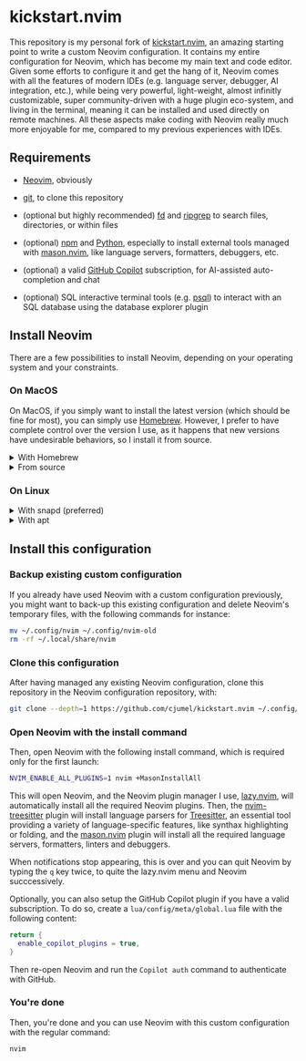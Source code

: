 # kickstart.nvim

This repository is my personal fork of [kickstart.nvim](https://github.com/nvim-lua/kickstart.nvim),
an amazing starting point to write a custom Neovim configuration. It contains my entire
configuration for Neovim, which has become my main text and code editor. Given some efforts to
configure it and get the hang of it, Neovim comes with all the features of modern IDEs (e.g.
language server, debugger, AI integration, etc.), while being very powerful, light-weight, almost
infinitly customizable, super community-driven with a huge plugin eco-system, and living in the
terminal, meaning it can be installed and used directly on remote machines. All these aspects make
coding with Neovim really much more enjoyable for me, compared to my previous experiences with IDEs.

## Requirements

- [Neovim](https://neovim.io/), obviously

- [git](https://www.git-scm.com/), to clone this repository

- (optional but highly recommended) [fd](https://github.com/sharkdp/fd) and
  [ripgrep](https://github.com/BurntSushi/ripgrep) to search files, directories, or within files

- (optional) [npm](https://www.npmjs.com/) and [Python](https://www.python.org/), especially to
  install external tools managed with [mason.nvim](https://github.com/mason-org/mason.nvim), like
  language servers, formatters, debuggers, etc.

- (optional) a valid [GitHub Copilot](https://github.com/features/copilot) subscription, for
  AI-assisted auto-completion and chat

- (optional) SQL interactive terminal tools (e.g.
  [psql](https://www.postgresql.org/docs/current/app-psql.html)) to interact with an SQL database
  using the database explorer plugin

## Install Neovim

There are a few possibilities to install Neovim, depending on your operating system and your
constraints.

### On MacOS

On MacOS, if you simply want to install the latest version (which should be fine for most), you can
simply use [Homebrew](https://brew.sh/). However, I prefer to have complete control over the version
I use, as it happens that new versions have undesirable behaviors, so I install it from source.

<details>
<summary>With Homebrew</summary>

```bash
# to install the latest stable version:
brew install neovim
# or, to install the nightly version (with the latest features but less stable):
# brew install --HEAD neovim
```

</details>
<details>
<summary>From source</summary>

Download the appropriate Neovim release asset (`nvim-macos-x86_64.tar.gz` in my case) from
[the Neovim release page](https://github.com/neovim/neovim/releases), `cd` in the download location,
and run the following commands:

```bash
xattr -c ./nvim-macos-x86_64.tar.gz
tar xzvf nvim-macos-x86_64.tar.gz
```

Then, create a symbolic link from `nvim` somewhere in your `$PATH` to the
`./nvim-macos-x86_64/bin/nvim` executable. For instance, for Neovim version `x.y.x`, I typically
run:

```bash
mv nvim-macos-x86_64 ~/.local/nvim-macos-x86_64-x_y_z
ln -sf ~/.local/nvim-macos-x86_64-x_y_z/bin/nvim ~/.local/bin/nvim
```

</details>

### On Linux

<details>
<summary>With snapd (preferred)</summary>

```bash
sudo apt install snapd
sudo snap install nvim --classic
# sudo apt install build-essential # If neovim complains that gcc compiler is missing
```

</details>

<details>
<summary>With apt</summary>

```bash
# to install the nightly version (with the latest features but less stable):
add-apt-repository ppa:neovim-ppa/unstable # For very latest development version
# add-apt-repository ppa:neovim-ppa/stable # For stable but quite old version
apt update
apt install neovim
```

</details>

## Install this configuration

### Backup existing custom configuration

If you already have used Neovim with a custom configuration previously, you might want to back-up
this existing configuration and delete Neovim's temporary files, with the following commands for
instance:

```bash
mv ~/.config/nvim ~/.config/nvim-old
rm -rf ~/.local/share/nvim
```

### Clone this configuration

After having managed any existing Neovim configuration, clone this repository in the Neovim
configuration repository, with:

```bash
git clone --depth=1 https://github.com/cjumel/kickstart.nvim ~/.config/nvim
```

### Open Neovim with the install command

Then, open Neovim with the following install command, which is required only for the first launch:

```bash
NVIM_ENABLE_ALL_PLUGINS=1 nvim +MasonInstallAll
```

This will open Neovim, and the Neovim plugin manager I use,
[lazy.nvim](https://github.com/folke/lazy.nvim), will automatically install all the required Neovim
plugins. Then, the [nvim-treesitter](https://github.com/nvim-treesitter/nvim-treesitter) plugin will
install language parsers for [Treesitter](https://tree-sitter.github.io/tree-sitter/), an essential
tool providing a variety of language-specific features, like synthax highlighting or folding, and
the [mason.nvim](https://github.com/mason-org/mason.nvim) plugin will install all the required
language servers, formatters, linters and debuggers.

When notifications stop appearing, this is over and you can quit Neovim by typing the `q` key twice,
to quite the lazy.nvim menu and Neovim succcessively.

Optionally, you can also setup the GitHub Copilot plugin if you have a valid subscription. To do so,
create a `lua/config/meta/global.lua` file with the following content:

```lua
return {
  enable_copilot_plugins = true,
}
```

Then re-open Neovim and run the `Copilot auth` command to authenticate with GitHub.

### You're done

Then, you're done and you can use Neovim with this custom configuration with the regular command:

```bash
nvim
```
